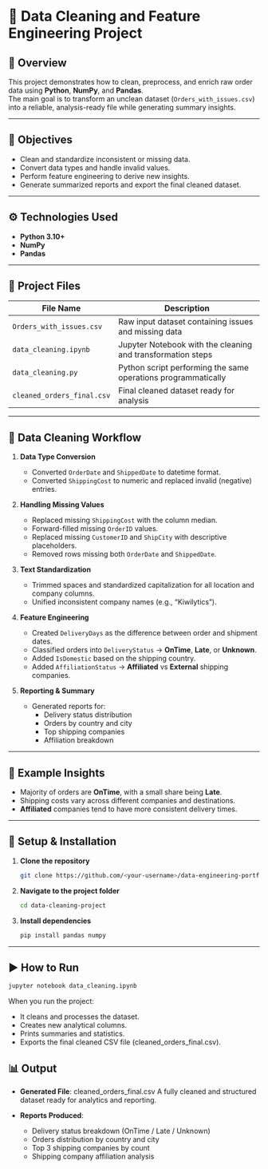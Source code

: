 # 🧹 Data Cleaning and Feature Engineering Project

## 📘 Overview
This project demonstrates how to clean, preprocess, and enrich raw order data using **Python**, **NumPy**, and **Pandas**.  
The main goal is to transform an unclean dataset (`Orders_with_issues.csv`) into a reliable, analysis-ready file while generating summary insights.

---

## 🧠 Objectives
- Clean and standardize inconsistent or missing data.
- Convert data types and handle invalid values.
- Perform feature engineering to derive new insights.
- Generate summarized reports and export the final cleaned dataset.

---

## ⚙️ Technologies Used
- **Python 3.10+**
- **NumPy**
- **Pandas**

---

## 📂 Project Files
| File Name | Description |
|------------|-------------|
| `Orders_with_issues.csv` | Raw input dataset containing issues and missing data |
| `data_cleaning.ipynb` | Jupyter Notebook with the cleaning and transformation steps |
| `data_cleaning.py` | Python script performing the same operations programmatically |
| `cleaned_orders_final.csv` | Final cleaned dataset ready for analysis |

---

## 🧩 Data Cleaning Workflow

1. **Data Type Conversion**
   - Converted `OrderDate` and `ShippedDate` to datetime format.
   - Converted `ShippingCost` to numeric and replaced invalid (negative) entries.

2. **Handling Missing Values**
   - Replaced missing `ShippingCost` with the column median.
   - Forward-filled missing `OrderID` values.
   - Replaced missing `CustomerID` and `ShipCity` with descriptive placeholders.
   - Removed rows missing both `OrderDate` and `ShippedDate`.

3. **Text Standardization**
   - Trimmed spaces and standardized capitalization for all location and company columns.
   - Unified inconsistent company names (e.g., “Kiwilytics”).

4. **Feature Engineering**
   - Created `DeliveryDays` as the difference between order and shipment dates.
   - Classified orders into `DeliveryStatus` → **OnTime**, **Late**, or **Unknown**.
   - Added `IsDomestic` based on the shipping country.
   - Added `AffiliationStatus` → **Affiliated** vs **External** shipping companies.

5. **Reporting & Summary**
   - Generated reports for:
     - Delivery status distribution
     - Orders by country and city
     - Top shipping companies
     - Affiliation breakdown

---

## 🧾 Example Insights
- Majority of orders are **OnTime**, with a small share being **Late**.
- Shipping costs vary across different companies and destinations.
- **Affiliated** companies tend to have more consistent delivery times.

---

## 🧱 Setup & Installation

1. **Clone the repository**
   ```bash
   git clone https://github.com/<your-username>/data-engineering-portfolio.git
   
2. **Navigate to the project folder**
   ```bash
   cd data-cleaning-project

3. **Install dependencies**
   ```bash
   pip install pandas numpy

---

## ▶️ How to Run
```bash
jupyter notebook data_cleaning.ipynb
```
When you run the project:
  - It cleans and processes the dataset.
  - Creates new analytical columns.
  - Prints summaries and statistics.
  - Exports the final cleaned CSV file (cleaned_orders_final.csv).

## 📊 Output

- **Generated File**: cleaned_orders_final.csv
A fully cleaned and structured dataset ready for analytics and reporting.

- **Reports Produced**:
  - Delivery status breakdown (OnTime / Late / Unknown)
  - Orders distribution by country and city
  - Top 3 shipping companies by count
  - Shipping company affiliation analysis




